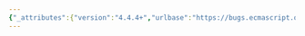 ```yaml
---
{"_attributes":{"version":"4.4.4+","urlbase":"https://bugs.ecmascript.org/","maintainer":"dherman@mozilla.com"},"bug":{"bug_id":1926,"creation_ts":"2013-09-27 04:39:00 -0700","short_desc":"23.1.3.12: Use bracket notation for @@iterator","delta_ts":"2013-09-27 14:47:36 -0700","product":"Draft for 6th Edition","component":"editorial issue","version":"Rev 18: September 5, 2013 Draft","rep_platform":"All","op_sys":"All","bug_status":"RESOLVED","resolution":"FIXED","priority":"Normal","bug_severity":"normal","everconfirmed":true,"reporter":{"uid":"andrebargull","name":"André Bargull"},"assigned_to":{"uid":"allen","name":"Allen Wirfs-Brock"},"long_desc":[{"commentid":5452,"comment_count":0,"who":{"uid":"andrebargull","name":"André Bargull"},"bug_when":"2013-09-27 04:39:04 -0700","thetext":"Change:\n \"23.1.3.12  Map.prototype.@@iterator()\"\n\nto:\n \"23.1.3.12  Map.prototype[@@iterator]()\""},{"commentid":5471,"comment_count":1,"who":{"uid":"allen","name":"Allen Wirfs-Brock"},"bug_when":"2013-09-27 09:51:06 -0700","thetext":"fixed in rev19 editor's draft"},{"commentid":5557,"comment_count":2,"who":{"uid":"allen","name":"Allen Wirfs-Brock"},"bug_when":"2013-09-27 14:47:36 -0700","thetext":"fixed in rev19"}]}}
---
```

